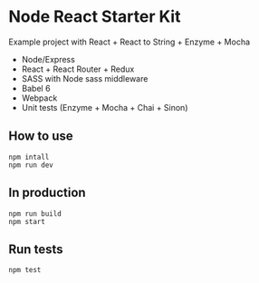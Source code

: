 # Node React Starter Kit
Example project with React + React to String + Enzyme + Mocha

- Node/Express
- React + React Router + Redux
- SASS with Node sass middleware
- Babel 6
- Webpack
- Unit tests (Enzyme + Mocha + Chai + Sinon)

## How to use
```shel
npm intall
npm run dev
```

## In production
```shell
npm run build
npm start
```

## Run tests
```shell
npm test
```
